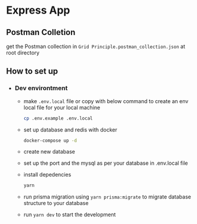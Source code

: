 # Express App

##  Postman Colletion

get the Postman collection in `Grid Principle.postman_collection.json` at root directory

## How to set up

- ### Dev environtment
    - make `.env.local` file or copy with below command to create an env local file for your local machine
        ```sh
        cp .env.example .env.local
        ```
    
    - set up database and redis with docker
        ```sh
        docker-compose up -d
        ```
    - create new database
    - set up the port and the mysql as per your database in .env.local file
    - install depedencies
        ```sh
        yarn
        ```
    - run prisma migration using `yarn prisma:migrate` to migrate database structure to your database
    - run `yarn dev` to start the development